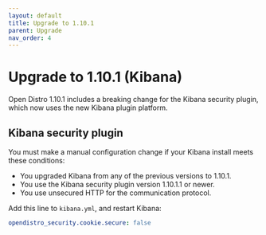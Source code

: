 ```yaml
---
layout: default
title: Upgrade to 1.10.1
parent: Upgrade
nav_order: 4
---
```


# Upgrade to 1.10.1 (Kibana)

Open Distro 1.10.1 includes a breaking change for the Kibana security plugin, which now uses the new Kibana plugin platform.


## Kibana security plugin

You must make a manual configuration change if your Kibana install meets these conditions:

* You upgraded Kibana from any of the previous versions to 1.10.1.
* You use the Kibana security plugin version 1.10.1.1 or newer.
* You use unsecured HTTP for the communication protocol.

Add this line to `kibana.yml`, and restart Kibana:

```yml
opendistro_security.cookie.secure: false
```
